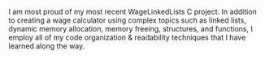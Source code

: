 I am most proud of my most recent WageLinkedLists C project. In addition to creating a wage calculator using complex topics such as linked lists, dynamic memory allocation, memory freeing, structures, and functions, I employ all of my code organization & readability techniques that I have learned along the way.
